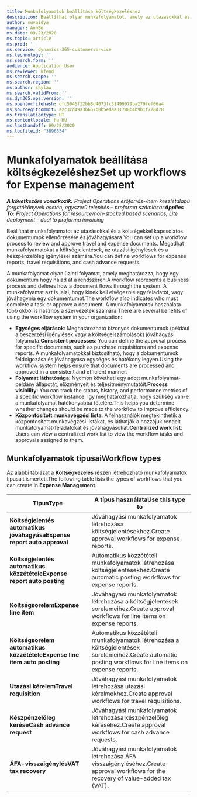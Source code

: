 ```yaml
---
title: Munkafolyamatok beállítása költségkezeléshez
description: Beállíthat olyan munkafolyamatot, amely az utazásokkal és a költségekkel kapcsolatos dokumentumok ellenőrzésére és jóváhagyására szolgál.
author: suvaidya
manager: AnnBe
ms.date: 09/23/2020
ms.topic: article
ms.prod: ''
ms.service: dynamics-365-customerservice
ms.technology: ''
ms.search.form: ''
audience: Application User
ms.reviewer: kfend
ms.search.scope: ''
ms.search.region: ''
ms.author: shylaw
ms.search.validFrom: ''
ms.dyn365.ops.version: ''
ms.openlocfilehash: dfc5945f32bb8d4073fc31499979ba279fef66a4
ms.sourcegitcommit: a2c3cd49a3b667b8b5edaa31788b4b9b1f728d78
ms.translationtype: HT
ms.contentlocale: hu-HU
ms.lasthandoff: 09/28/2020
ms.locfileid: "3896554"
---
```

# <a name="set-up-workflows-for-expense-management"></a><span data-ttu-id="cf505-103">Munkafolyamatok beállítása költségkezeléshez</span><span class="sxs-lookup"><span data-stu-id="cf505-103">Set up workflows for Expense management</span></span>

<span data-ttu-id="cf505-104">_**A következőre vonatkozik:** Project Operations erőforrás-/nem készletalapú forgatókönyvek esetén, egyszerű telepítés – proforma számlázás_</span><span class="sxs-lookup"><span data-stu-id="cf505-104">_**Applies To:** Project Operations for resource/non-stocked based scenarios, Lite deployment - deal to proforma invoicing_</span></span>

<span data-ttu-id="cf505-105">Beállíthat munkafolyamatot az utazásokkal és a költségekkel kapcsolatos dokumentumok ellenőrzésére és jóváhagyására.</span><span class="sxs-lookup"><span data-stu-id="cf505-105">You can set up a workflow process to review and approve travel and expense documents.</span></span> <span data-ttu-id="cf505-106">Megadhat munkafolyamatokat a költségjelentések, az utazási igénylések és a készpénzelőleg igénylései számára.</span><span class="sxs-lookup"><span data-stu-id="cf505-106">You can define workflows for expense reports, travel requisitions, and cash advance requests.</span></span>

<span data-ttu-id="cf505-107">A munkafolyamat olyan üzleti folyamat, amely meghatározza, hogy egy dokumentum hogy halad át a rendszeren.</span><span class="sxs-lookup"><span data-stu-id="cf505-107">A workflow represents a business process and defines how a document flows through the system.</span></span> <span data-ttu-id="cf505-108">A munkafolyamat azt is jelzi, hogy kinek kell elvégeznie egy feladatot, vagy jóváhagynia egy dokumentumot.</span><span class="sxs-lookup"><span data-stu-id="cf505-108">The workflow also indicates who must complete a task or approve a document.</span></span> <span data-ttu-id="cf505-109">A munkafolyamatok használata több okból is hasznos a szervezetek számára:</span><span class="sxs-lookup"><span data-stu-id="cf505-109">There are several benefits of using the workflow system in your organization:</span></span>

- <span data-ttu-id="cf505-110">**Egységes eljárások**: Meghatározható bizonyos dokumentumok (például a beszerzési igénylések vagy a költségelszámolások) jóváhagyási folyamata.</span><span class="sxs-lookup"><span data-stu-id="cf505-110">**Consistent processes**: You can define the approval process for specific documents, such as purchase requisitions and expense reports.</span></span> <span data-ttu-id="cf505-111">A munkafolyamatokkal biztosítható, hogy a dokumentumok feldolgozása és jóváhagyása egységes és hatékony legyen.</span><span class="sxs-lookup"><span data-stu-id="cf505-111">Using the workflow system helps ensure that documents are processed and approved in a consistent and efficient manner.</span></span>
- <span data-ttu-id="cf505-112">**Folyamat láthatósága**: Nyomon követheti egy adott munkafolyamat-példány állapotát, előzményeit és teljesítménymutatóit.</span><span class="sxs-lookup"><span data-stu-id="cf505-112">**Process visibility**: You can track the status, history, and performance metrics of a specific workflow instance.</span></span> <span data-ttu-id="cf505-113">Így meghatározhatja, hogy szükség van-e a munkafolyamat hatékonyabbá tételére.</span><span class="sxs-lookup"><span data-stu-id="cf505-113">This helps you determine whether changes should be made to the workflow to improve efficiency.</span></span>
- <span data-ttu-id="cf505-114">**Központosított munkavégzési lista**: A felhasználók megtekinthetik a központosított munkavégzési listákat, és láthatják a hozzájuk rendelt munkafolyamat-feladatokat és jóváhagyásokat.</span><span class="sxs-lookup"><span data-stu-id="cf505-114">**Centralized work list**: Users can view a centralized work list to view the workflow tasks and approvals assigned to them.</span></span> 

## <a name="workflow-types"></a><span data-ttu-id="cf505-115">Munkafolyamatok típusai</span><span class="sxs-lookup"><span data-stu-id="cf505-115">Workflow types</span></span>

<span data-ttu-id="cf505-116">Az alábbi táblázat a **Költségkezelés** részen létrehozható munkafolyamatok típusait ismerteti.</span><span class="sxs-lookup"><span data-stu-id="cf505-116">The following table lists the types of workflows that you can create in **Expense Management**.</span></span>


|              <span data-ttu-id="cf505-117"><strong>Típus</strong></span><span class="sxs-lookup"><span data-stu-id="cf505-117"><strong>Type</strong></span></span>              |                   <span data-ttu-id="cf505-118"><strong>A típus használata</strong></span><span class="sxs-lookup"><span data-stu-id="cf505-118"><strong>Use this type to</strong></span></span>                   |
|-------------------------------------------------|-----------------------------------------------------------------------|
|   <span data-ttu-id="cf505-119"><strong>Költségjelentés automatikus jóváhagyása</strong></span><span class="sxs-lookup"><span data-stu-id="cf505-119"><strong>Expense report auto approval</strong></span></span> |            <span data-ttu-id="cf505-120">Jóváhagyási munkafolyamatok létrehozása költségjelentésekhez.</span><span class="sxs-lookup"><span data-stu-id="cf505-120">Create approval workflows for expense reports.</span></span>             |
|  <span data-ttu-id="cf505-121"><strong>Költségjelentés automatikus közzététele</strong></span><span class="sxs-lookup"><span data-stu-id="cf505-121"><strong>Expense report auto posting</strong></span></span>   |        <span data-ttu-id="cf505-122">Automatikus közzétételi munkafolyamatok létrehozása költségjelentésekhez.</span><span class="sxs-lookup"><span data-stu-id="cf505-122">Create automatic posting workflows for expense reports.</span></span>        |
|       <span data-ttu-id="cf505-123"><strong>Költségsorelem</strong></span><span class="sxs-lookup"><span data-stu-id="cf505-123"><strong>Expense line item</strong></span></span>        |     <span data-ttu-id="cf505-124">Jóváhagyási munkafolyamatok létrehozása a költségjelentések sorelemeihez.</span><span class="sxs-lookup"><span data-stu-id="cf505-124">Create approval workflows for line items on expense reports.</span></span>      |
| <span data-ttu-id="cf505-125"><strong>Költségsorelem automatikus közzététele</strong></span><span class="sxs-lookup"><span data-stu-id="cf505-125"><strong>Expense line item auto posting</strong></span></span> | <span data-ttu-id="cf505-126">Automatikus közzétételi munkafolyamatok létrehozása a költségjelentések sorelemeihez.</span><span class="sxs-lookup"><span data-stu-id="cf505-126">Create automatic posting workflows for line items on expense reports.</span></span> |
|       <span data-ttu-id="cf505-127"><strong>Utazási kérelem</strong></span><span class="sxs-lookup"><span data-stu-id="cf505-127"><strong>Travel requisition</strong></span></span>       |          <span data-ttu-id="cf505-128">Jóváhagyási munkafolyamatok létrehozása utazási kérelmekhez.</span><span class="sxs-lookup"><span data-stu-id="cf505-128">Create approval workflows for travel requisitions.</span></span>           |
|      <span data-ttu-id="cf505-129"><strong>Készpénzelőleg kérése</strong></span><span class="sxs-lookup"><span data-stu-id="cf505-129"><strong>Cash advance request</strong></span></span>      |         <span data-ttu-id="cf505-130">Jóváhagyási munkafolyamatok létrehozása készpénzelőleg kéréséhez.</span><span class="sxs-lookup"><span data-stu-id="cf505-130">Create approval workflows for cash advance requests.</span></span>          |
|        <span data-ttu-id="cf505-131"><strong>ÁFA-visszaigénylés</strong></span><span class="sxs-lookup"><span data-stu-id="cf505-131"><strong>VAT tax recovery</strong></span></span>        | <span data-ttu-id="cf505-132">Jóváhagyási munkafolyamatok létrehozása ÁFA visszaigényléséhez.</span><span class="sxs-lookup"><span data-stu-id="cf505-132">Create approval workflows for the recovery of value-added tax (VAT).</span></span>  |
